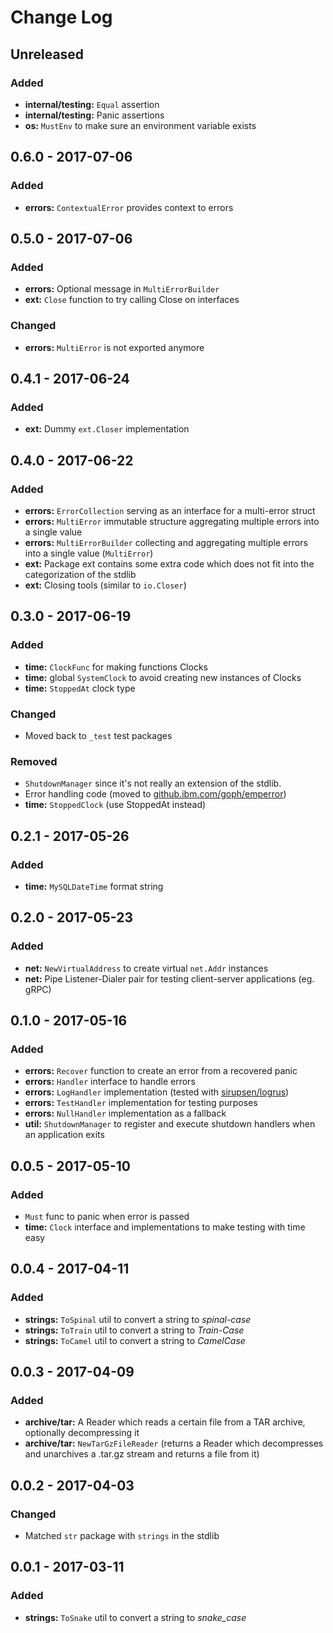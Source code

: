 # Change Log


## Unreleased

### Added

- **internal/testing:** `Equal` assertion
- **internal/testing:** Panic assertions
- **os:** `MustEnv` to make sure an environment variable exists


## 0.6.0 - 2017-07-06

### Added

- **errors:** `ContextualError` provides context to errors


## 0.5.0 - 2017-07-06

### Added

- **errors:** Optional message in `MultiErrorBuilder`
- **ext:** `Close` function to try calling Close on interfaces

### Changed

- **errors:** `MultiError` is not exported anymore


## 0.4.1 - 2017-06-24

### Added

- **ext:** Dummy `ext.Closer` implementation


## 0.4.0 - 2017-06-22

### Added

- **errors:** `ErrorCollection` serving as an interface for a multi-error struct
- **errors:** `MultiError` immutable structure aggregating multiple errors into a single value
- **errors:** `MultiErrorBuilder` collecting and aggregating multiple errors into a single value (`MultiError`)
- **ext:** Package ext contains some extra code which does not fit into the categorization of the stdlib
- **ext:** Closing tools (similar to `io.Closer`)


## 0.3.0 - 2017-06-19

### Added

- **time:** `ClockFunc` for making functions Clocks
- **time:** global `SystemClock` to avoid creating new instances of Clocks
- **time:** `StoppedAt` clock type

### Changed

- Moved back to `_test` test packages

### Removed

- `ShutdownManager` since it's not really an extension of the stdlib.
- Error handling code (moved to [github.ibm.com/goph/emperror](https://github.ibm.com/goph/emperror))
- **time:** `StoppedClock` (use StoppedAt instead)


## 0.2.1 - 2017-05-26

### Added

- **time:** `MySQLDateTime` format string


## 0.2.0 - 2017-05-23

### Added

- **net:** `NewVirtualAddress` to create virtual `net.Addr` instances
- **net:** Pipe Listener-Dialer pair for testing client-server applications (eg. gRPC)


## 0.1.0 - 2017-05-16

### Added

- **errors:** `Recover` function to create an error from a recovered panic
- **errors:** `Handler` interface to handle errors
- **errors:** `LogHandler` implementation (tested with [sirupsen/logrus](https://github.com/sirupsen/logrus))
- **errors:** `TestHandler` implementation for testing purposes
- **errors:** `NullHandler` implementation as a fallback
- **util:** `ShutdownManager` to register and execute shutdown handlers when an application exits


## 0.0.5 - 2017-05-10

### Added

- `Must` func to panic when error is passed
- **time:** `Clock` interface and implementations to make testing with time easy


## 0.0.4 - 2017-04-11

### Added

- **strings:** `ToSpinal` util to convert a string to *spinal-case*
- **strings:** `ToTrain` util to convert a string to *Train-Case*
- **strings:** `ToCamel` util to convert a string to *CamelCase*


## 0.0.3 - 2017-04-09

### Added

- **archive/tar:** A Reader which reads a certain file from a TAR archive, optionally decompressing it
- **archive/tar:** `NewTarGzFileReader` (returns a Reader which decompresses and unarchives a .tar.gz stream and returns a file from it)


## 0.0.2 - 2017-04-03

### Changed

- Matched `str` package with `strings` in the stdlib


## 0.0.1 - 2017-03-11

### Added

- **strings:** `ToSnake` util to convert a string to *snake_case*
